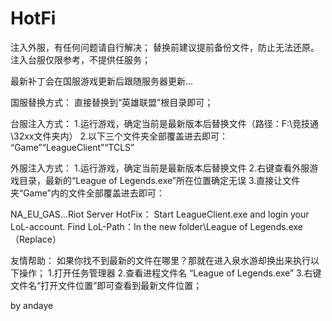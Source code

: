 # HotFi

注入外服，有任何问题请自行解决；
替换前建议提前备份文件，防止无法还原。注入台服仅限参考，不提供任服务；

最新补丁会在国服游戏更新后跟随服务器更新...


国服替换方式：
直接替换到“英雄联盟”根目录即可；


台服注入方式：
1.运行游戏，确定当前是最新版本后替换文件（路径：F:\竞技通\32xx文件夹内）
2.以下三个文件夹全部覆盖进去即可：
“Game”“LeagueClient”“TCLS”


外服注入方式：
1.运行游戏，确定当前是最新版本后替换文件
2.右键查看外服游戏目录，最新的“League of Legends.exe”所在位置确定无误
3.直接让文件夹“Game”内的文件全部覆盖进去即可：

NA_EU_GAS...Riot Server HotFix：
Start LeagueClient.exe and login your LoL-account.
Find LoL-Path：In the new folder\League of Legends.exe（Replace）


友情帮助：
如果你找不到最新的文件在哪里？那就在进入泉水游却换出来执行以下操作；
1.打开任务管理器
2.查看进程文件名 “League of Legends.exe”
3.右键文件名“打开文件位置”即可查看到最新文件位置；


by andaye
